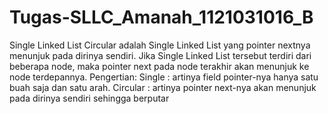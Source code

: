 # Tugas-SLLC_Amanah_1121031016_B
Single Linked List Circular adalah Single Linked List yang pointer nextnya menunjuk pada dirinya sendiri. Jika Single Linked List tersebut terdiri dari beberapa node,  maka pointer next pada node terakhir akan menunjuk ke node terdepannya. Pengertian:  Single : artinya field pointer-nya hanya satu buah saja dan satu arah.  Circular : artinya pointer next-nya akan menunjuk pada dirinya sendiri sehingga berputar
